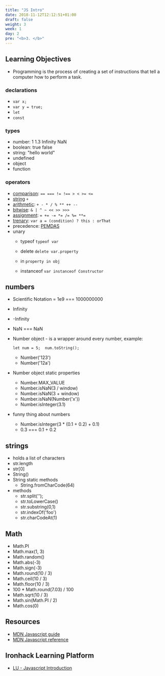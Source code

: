 ```yaml
---
title: "JS Intro"
date: 2018-11-12T12:12:51+01:00
draft: false
weight: 3
week: 1
day: 2
pre: "<b>3. </b>"
---
```


## Learning Objectives

- Programming is the process of creating a set of instructions that tell a computer how to perform a task.

### declarations

- `var x;`
- `var y = true;`
- `let`
- `const`

### types

- number: 1 1.3 Infinity NaN
- boolean: true false
- string: "hello world"
- undefined
- object
- function

### operators

- [comparison](https://developer.mozilla.org/en-US/docs/Web/JavaScript/Guide/Expressions_and_Operators#Comparison): `== === != !== > < >= <=`
- [string](https://developer.mozilla.org/en-US/docs/Web/JavaScript/Guide/Expressions_and_Operators#String) `+`
- [arithmetic](https://developer.mozilla.org/en-US/docs/Web/JavaScript/Guide/Expressions_and_Operators#Arithmetic): `+ - * / % ** ++ --`
- [bitwise](https://developer.mozilla.org/en-US/docs/Web/JavaScript/Guide/Expressions_and_Operators#Bitwise): `& | ^ ~ << >> >>>`
- [assignment](https://developer.mozilla.org/en-US/docs/Web/JavaScript/Guide/Expressions_and_Operators#Assignment): `= += -= *= /= %= **=`
- [trenary](https://developer.mozilla.org/en-US/docs/Web/JavaScript/Guide/Expressions_and_Operators#Conditional): `var a = (condition) ? this : orThat`
- precedence: [PEMDAS](http://materials.ironhack.com/s/SJeTS3zrYf#operator-precedence)
- unary
  - typeof `typeof var`

  - delete `delete var.property`

  - in `property in obj`

  - instanceof `var instanceof Constructor`

    

## numbers

- Scientific Notation = 1e9 === 1000000000

- Infinity

- -Infinity

- NaN === NaN

- Number object - is a wrapper around every number, example:

  ```let num = 5;  num.toString();```

  - Number('123')
  - Number('12a')

- Number object static properties
  - Number.MAX_VALUE
  - Number.isNaN(3 / window)
  - Number.isNaN(3 + window)
  - Number.isNaN(Number('x'))
  - Number.isInteger(3.1)

- funny thing about numbers
  - Number.isInteger(3 * (0.1 + 0.2) + 0.1)
  - 0.3 === 0.1 + 0.2

## strings
- holds a list of characters
- str.length
- str[0]
- String()
- String static methods
  - String.fromCharCode(64)
- methods
  - str.split('');
  - str.toLowerCase()
  - str.substring(0,1)
  - str.indexOf('foo')
  - str.charCodeAt(1)

## Math
- Math.PI
- Math.max(1, 3)
- Math.random()
- Math.abs(-3)
- Math.sign(-3)
- Math.round(10 / 3)
- Math.ceil(10 / 3)
- Math.floor(10 / 3)
- 100 * Math.round(7.03) / 100
- Math.sqrt(10 / 3)
- Math.sin(Math.PI / 2)
- Math.cos(0)


## Resources

- [MDN Javascript guide](https://developer.mozilla.org/bm/docs/Web/JavaScript)
- [MDN Javascript reference](https://developer.mozilla.org/bm/docs/Web/JavaScript)

## Ironhack Learning Platform

- [LU - Javascript Introduction](http://learn.ironhack.com/#/learning_unit/3012)
